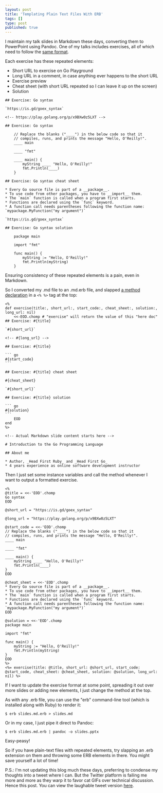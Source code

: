 ```yaml
---
layout: post
title: 'Templating Plain Text Files With ERB'
tags: []
type: post
published: true
---
```


I maintain my talk slides in Markdown these days, converting them to PowerPoint using Pandoc. One of my talks includes exercises, all of which need to follow the [same format](https://github.com/jaymcgavren/presentations/blob/master/go/oreilly/2019/slides.md#exercise-go-syntax).

Each exercise has these repeated elements:

* Short URL to exercise on Go Playground
* Long URL in a comment, in case anything ever happens to the short URL
* Exercise preview
* Cheat sheet (with short URL repeated so I can leave it up on the screen)
* Solution

<!--more-->

``` text
## Exercise: Go syntax

`https://is.gd/goex_syntax`

<!-- https://play.golang.org/p/x9BXw0z5LXT -->

## Exercise: Go syntax

    // Replace the blanks ("____") in the below code so that it
    // compiles, runs, and prints the message "Hello, O'Reilly!".
    ____ main
    
    ____ "fmt"
    
    ____ main() {
    	myString ____ "Hello, O'Reilly!"
    	fmt.Println(____)
    }

## Exercise: Go syntax cheat sheet

* Every Go source file is part of a __package__.
* To use code from other packages, you have to __import__ them.
* The `main` function is called when a program first starts.
* Functions are declared using the `func` keyword.
* A function call needs parentheses following the function name: `mypackage.MyFunction("my argument")`

`https://is.gd/goex_syntax`

## Exercise: Go syntax solution

    package main
    
    import "fmt"
    
    func main() {
    	myString := "Hello, O'Reilly!"
    	fmt.Println(myString)
    }
```

Ensuring consistency of these repeated elements is a pain, even in Markdown.

So I converted my .md file to an .md.erb file, and slapped [a method declaration](https://github.com/jaymcgavren/presentations/blob/master/go/oreilly/2019/slides.md.erb#L2) in a `<% %>` tag at the top:

    <%
    def exercise(title:, short_url:, start_code:, cheat_sheet:, solution:, long_url: nil)
        <<-EOD.chomp # "exercise" will return the value of this "here doc"
    ## Exercise: #{title}
    
    `#{short_url}`
    
    <!-- #{long_url} -->
    
    ## Exercise: #{title}
    
    ``` go
    #{start_code}
    ```
    
    ## Exercise: #{title} cheat sheet
    
    #{cheat_sheet}
    
    `#{short_url}`
    
    ## Exercise: #{title} solution
    
    ``` go
    #{solution}
    ```
        EOD
    end
    %>
    
    <!-- Actual Markdown slide content starts here -->
    
    # Introduction to the Go Programming Language
    
    ## About me
    
    * Author, _Head First Ruby_ and _Head First Go_
    * 4 years experience as online software development instructor

Then I just set some instance variables and call the method whenever I want to output a formatted exercise.

``` text
<%
@title = <<-'EOD'.chomp
Go syntax
EOD

@short_url = "https://is.gd/goex_syntax"

@long_url = "https://play.golang.org/p/x9BXw0z5LXT"

@start_code = <<-'EOD'.chomp
// Replace the blanks ("____") in the below code so that it
// compiles, runs, and prints the message "Hello, O'Reilly!".
____ main

____ "fmt"

____ main() {
	myString ____ "Hello, O'Reilly!"
	fmt.Println(____)
}
EOD

@cheat_sheet = <<-'EOD'.chomp
* Every Go source file is part of a __package__.
* To use code from other packages, you have to __import__ them.
* The `main` function is called when a program first starts.
* Functions are declared using the `func` keyword.
* A function call needs parentheses following the function name: `mypackage.MyFunction("my argument")`
EOD

@solution = <<-'EOD'.chomp
package main

import "fmt"

func main() {
	myString := "Hello, O'Reilly!"
	fmt.Println(myString)
}
EOD
%>
<%= exercise(title: @title, short_url: @short_url, start_code: @start_code, cheat_sheet: @cheat_sheet, solution: @solution, long_url: nil) %>
```

If I want to update the exercise format at some point, spreading it out over more slides or adding new elements, I just change the method at the top.

As with any .erb file, you can use the "erb" command-line tool (which is installed along with Ruby) to render it:

``` text
$ erb slides.md.erb > slides.md
```

Or in my case, I just pipe it direct to Pandoc:

``` text
$ erb slides.md.erb | pandoc -o slides.pptx
```

Easy-peasy!

So if you have plain-text files with repeated elements, try slapping an .erb extension on them and throwing some ERB elements in there. You might save yourself a lot of time!

P.S.: I'm not updating this blog much these days, preferring to condense my thoughts into a tweet where I can. But the Twitter platform is failing me more and more as they warp it to favor cat GIFs over technical discussion. Hence this post. You can view the laughable tweet version [here](https://twitter.com/jaymcgavren/status/1238662288015425537).
